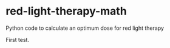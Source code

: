 # red-light-therapy-math
Python code to calculate an optimum dose for red light therapy

First test.